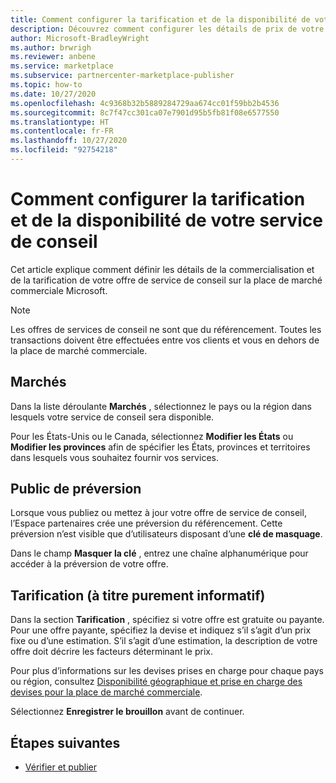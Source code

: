 ```yaml
---
title: Comment configurer la tarification et de la disponibilité de votre service de conseil dans l’Espace partenaires Microsoft
description: Découvrez comment configurer les détails de prix de votre offre de service de conseil sur la place de marché commerciale Microsoft à l’aide de l’Espace partenaires.
author: Microsoft-BradleyWright
ms.author: brwrigh
ms.reviewer: anbene
ms.service: marketplace
ms.subservice: partnercenter-marketplace-publisher
ms.topic: how-to
ms.date: 10/27/2020
ms.openlocfilehash: 4c9368b32b5889284729aa674cc01f59bb2b4536
ms.sourcegitcommit: 8c7f47cc301ca07e7901d95b5fb81f08e6577550
ms.translationtype: HT
ms.contentlocale: fr-FR
ms.lasthandoff: 10/27/2020
ms.locfileid: "92754218"
---
```

# <a name="how-to-configure-your-consulting-service-pricing-and-availability"></a>Comment configurer la tarification et de la disponibilité de votre service de conseil

Cet article explique comment définir les détails de la commercialisation et de la tarification de votre offre de service de conseil sur la place de marché commerciale Microsoft.

> [!NOTE]
> Les offres de services de conseil ne sont que du référencement. Toutes les transactions doivent être effectuées entre vos clients et vous en dehors de la place de marché commerciale.

## <a name="markets"></a>Marchés

Dans la liste déroulante **Marchés** , sélectionnez le pays ou la région dans lesquels votre service de conseil sera disponible.

Pour les États-Unis ou le Canada, sélectionnez **Modifier les États** ou **Modifier les provinces** afin de spécifier les États, provinces et territoires dans lesquels vous souhaitez fournir vos services.

## <a name="preview-audience"></a>Public de préversion

Lorsque vous publiez ou mettez à jour votre offre de service de conseil, l’Espace partenaires crée une préversion du référencement. Cette préversion n’est visible que d’utilisateurs disposant d’une **clé de masquage**.

Dans le champ **Masquer la clé** , entrez une chaîne alphanumérique pour accéder à la préversion de votre offre.

## <a name="pricing-informational-only"></a>Tarification (à titre purement informatif)

Dans la section **Tarification** , spécifiez si votre offre est gratuite ou payante. Pour une offre payante, spécifiez la devise et indiquez s’il s’agit d’un prix fixe ou d’une estimation. S’il s’agit d’une estimation, la description de votre offre doit décrire les facteurs déterminant le prix.

Pour plus d’informations sur les devises prises en charge pour chaque pays ou région, consultez [Disponibilité géographique et prise en charge des devises pour la place de marché commerciale](./marketplace-geo-availability-currencies.md).

Sélectionnez **Enregistrer le brouillon** avant de continuer.

## <a name="next-steps"></a>Étapes suivantes

* [Vérifier et publier](review-publish-offer.md)